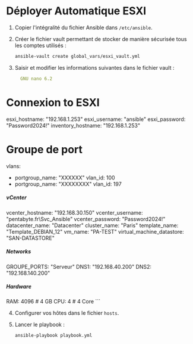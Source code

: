 # Déployer Automatique ESXI

1. Copier l'intégralité du fichier Ansible dans `/etc/ansible`.

2. Créer le fichier vault permettant de stocker de manière sécurisée tous les comptes utilisés :

    ```bash
    ansible-vault create global_vars/esxi_vault.yml
    ```

3. Saisir et modifier les informations suivantes dans le fichier vault :

    ```yaml
      GNU nano 6.2                                                           /root/.ansible/tmp/ansible-local-6389p63mqs5g/tmp46idbywz.yml                                                                    
# Connexion to ESXI
esxi_hostname: "192.168.1.253"
esxi_username: "ansible"
esxi_password: "Password2024!"
inventory_hostname: "192.168.1.253"

# Groupe de port
vlans:
  - portgroup_name: "XXXXXX"
    vlan_id: 100
  - portgroup_name: "XXXXXXXX"
    vlan_id: 197

##### vCenter #####
vcenter_hostname: "192.168.30.150"
vcenter_username: "pentabyte.fr\\Svc_Ansible"
vcenter_password: "Password2024!"
datacenter_name: "Datacenter"
cluster_name: "Paris"
template_name: "Template_DEBIAN_12"
vm_name: "PA-TEST"
virtual_machine_datastore: "SAN-DATASTORE"

##### Networks #####
GROUPE_PORTS: "Serveur"
DNS1: "192.168.40.200"
DNS2: "192.168.140.200"

##### Hardware #####
RAM: 4096  # 4 GB
CPU: 4     # 4 Core
    ```

4. Configurer vos hôtes dans le fichier `hosts`.

5. Lancer le playbook :

    ```bash
    ansible-playbook playbook.yml 
    ```
